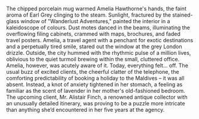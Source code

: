 The chipped porcelain mug warmed Amelia Hawthorne's hands, the faint aroma of Earl Grey clinging to the steam.  Sunlight, fractured by the stained-glass window of "Wanderlust Adventures," painted the interior in a kaleidoscope of colours.  Dust motes danced in the beams, illuminating the overflowing filing cabinets, crammed with maps, brochures, and faded travel posters.  Amelia, a travel agent with a penchant for exotic destinations and a perpetually tired smile, stared out the window at the grey London drizzle.  Outside, the city hummed with the rhythmic pulse of a million lives, oblivious to the quiet turmoil brewing within the small, cluttered office.  Amelia, however, was acutely aware of it. Today, everything felt... off.  The usual buzz of excited clients, the cheerful clatter of the telephone, the comforting predictability of booking a holiday to the Maldives – it was all absent.  Instead, a knot of anxiety tightened in her stomach, a feeling as familiar as the scent of lavender in her mother's old-fashioned bedroom.  The upcoming client, Mr. Alistair Finch, a renowned antique collector with an unusually detailed itinerary, was proving to be a puzzle more intricate than anything she’d encountered in her five years at the agency.
